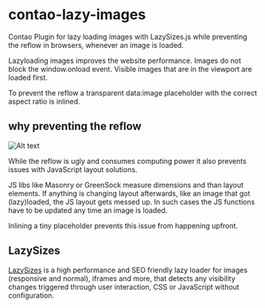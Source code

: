 # contao-lazy-images
Contao Plugin for lazy loading images with LazySizes.js while preventing the reflow in browsers, whenever an image is loaded.

Lazyloading images improves the website performance. Images do not block the window.onload event. 
Visible images that are in the viewport are loaded first.

To prevent the reflow a transparent data:image placeholder with the correct aspect ratio is inlined.

## why preventing the reflow
![Alt text](../screenshot/image.jpg?raw=true)

While the reflow is ugly and consumes computing power it also prevents issues with JavaScript layout solutions.

JS libs like Masonry or GreenSock measure dimensions and than layout elements.
If anything is changing layout afterwards, like an image that got (lazy)loaded, the JS layout gets messed up.
In such cases the JS functions have to be updated any time an image is loaded.

Inlining a tiny placeholder prevents this issue from happening upfront.


## LazySizes
<a href="https://github.com/aFarkas/lazysizes" target="_blank">LazySizes</a> is a high performance and SEO friendly lazy loader for images (responsive and normal), iframes and more, that detects any visibility changes triggered through user interaction, CSS or JavaScript without configuration.
